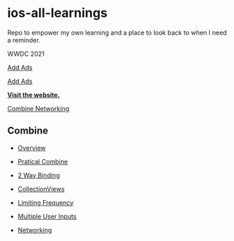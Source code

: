# ios-all-learnings
Repo to empower my own learning and a place to look back to when I need a reminder.


WWDC 2021


[Add Ads](https://github.com/CongL3/ios-all-learnings/blob/main/AddAds.md) 

[Add Ads](AddAds.md)



[**Visit the website.**](https://github.com/CongL3/ios-all-learnings/blob/main/AddAds.md )


[Combine Networking](iOS/Combine/CombineNetworking.md)

## Combine
* [Overview](iOS/Combine/Overview.md)
* [Pratical Combine](iOS/Combine/PraticalCombineNotes.md)

* [2 Way Binding](iOS/Combine/CombineNetworking.md)
* [CollectionViews](iOS/Combine/CollectionViews.md)
* [Limiting Frequency](iOS/Combine/LimitingFrequency.md)
* [Multiple User Inputs](iOS/Combine/MultipleUserInputs.md)
* [Networking](iOS/Combine/Networking.md)
